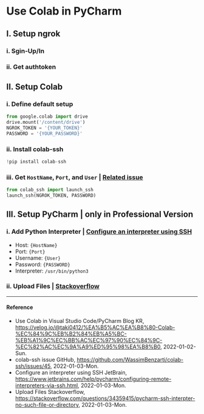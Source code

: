 # Use Colab in PyCharm

## I. Setup ngrok
### i. Sgin-Up/In

### ii. Get authtoken

## II. Setup Colab
### i. Define default setup
```Python
from google.colab import drive
drive.mount('/content/drive')
NGROK_TOKEN = '{YOUR_TOKEN}'
PASSWORD = '{YOUR_PASSWORD}'
```

### ii. Install colab-ssh
```Python
!pip install colab-ssh
```

### iii. Get `HostName`, `Port`, and `User` | [Related issue](https://github.com/WassimBenzarti/colab-ssh/issues/45)
```Python
from colab_ssh import launch_ssh
launch_ssh(NGROK_TOKEN, PASSWORD)
```

## III. Setup PyCharm | **only in Professional Version**
### i. Add Python Interpreter | [Configure an interpreter using SSH](https://www.jetbrains.com/help/pycharm/configuring-remote-interpreters-via-ssh.html)
- Host: `{HostName}`
- Port: `{Port}`
- Username: `{User}`
- Password: `{PASSWORD}`
- Interpreter: `/usr/bin/python3`

### ii. Upload Files | [Stackoverflow](https://stackoverflow.com/questions/34359415/pycharm-ssh-interpter-no-such-file-or-directory)

----------

#### Reference
- Use Colab in Visual Studio Code/PyCharm Blog KR, https://velog.io/@taki0412/%EA%B5%AC%EA%B8%80-Colab-%EC%84%9C%EB%B2%84%EB%A5%BC-%EB%A1%9C%EC%BB%AC%EC%97%90%EC%84%9C-%EC%82%AC%EC%9A%A9%ED%95%98%EA%B8%B0, 2022-01-02-Sun.
- colab-ssh issue GitHub, https://github.com/WassimBenzarti/colab-ssh/issues/45, 2022-01-03-Mon.
- Configure an interpreter using SSH JetBrain, https://www.jetbrains.com/help/pycharm/configuring-remote-interpreters-via-ssh.html, 2022-01-03-Mon.
- Upload Files Stackoverflow, https://stackoverflow.com/questions/34359415/pycharm-ssh-interpter-no-such-file-or-directory, 2022-01-03-Mon.

